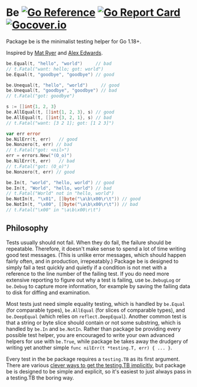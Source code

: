 # Be [![Go Reference](https://pkg.go.dev/badge/github.com/carlmjohnson/be.svg)](https://pkg.go.dev/github.com/carlmjohnson/be) [![Go Report Card](https://goreportcard.com/badge/github.com/carlmjohnson/be)](https://goreportcard.com/report/github.com/carlmjohnson/be) [![Gocover.io](https://gocover.io/_badge/github.com/carlmjohnson/be)](https://gocover.io/github.com/carlmjohnson/be)
Package be is the minimalist testing helper for Go 1.18+.

Inspired by [Mat Ryer](https://github.com/matryer/is) and [Alex Edwards](https://www.alexedwards.net/blog/easy-test-assertions-with-go-generics).

```go
be.Equal(t, "hello", "world")     // bad
// t.Fatal("want: hello; got: world")
be.Equal(t, "goodbye", "goodbye") // good

be.Unequal(t, "hello", "world")     // good
be.Unequal(t, "goodbye", "goodbye") // bad
// t.Fatal("got: goodbye")

s := []int{1, 2, 3}
be.AllEqual(t, []int{1, 2, 3}, s) // good
be.AllEqual(t, []int{3, 2, 1}, s) // bad
// t.Fatal("want: [3 2 1]; got: [1 2 3]")

var err error
be.NilErr(t, err)   // good
be.Nonzero(t, err) // bad
// t.Fatal("got: <nil>")
err = errors.New("(O_o)")
be.NilErr(t, err)   // bad
// t.Fatal("got: (O_o)")
be.Nonzero(t, err) // good

be.In(t, "world", "hello, world") // good
be.In(t, "World", "hello, world") // bad
// t.Fatal("World" not in "hello, world")
be.NotIn(t, "\x01", []byte("\a\b\x00\r\t")) // good
be.NotIn(t, "\x00", []byte("\a\b\x00\r\t")) // bad
// t.Fatal("\x00" in "\a\b\x00\r\t")
```

## Philosophy
Tests usually should not fail. When they do fail, the failure should be repeatable. Therefore, it doesn't make sense to spend a lot of time writing good test messages. (This is unlike error messages, which should happen fairly often, and in production, irrepeatably.) Package be is designed to simply fail a test quickly and quietly if a condition is not met with a reference to the line number of the failing test. If you do need more extensive reporting to figure out why a test is failing, use `be.DebugLog` or `be.Debug` to capture more information, for example by saving the failing data to disk for diffing and examination.

Most tests just need simple equality testing, which is handled by `be.Equal` (for comparable types), `be.AllEqual` (for slices of comparable types), and `be.DeepEqual` (which relies on `reflect.DeepEqual`). Another common test is that a string or byte slice should contain or not some substring, which is handled by `be.In` and `be.NotIn`. Rather than package be providing every possible test helper, you are encouraged to write your own advanced helpers for use with `be.True`, while package be takes away the drudgery of writing yet another simple `func nilErr(t *testing.T, err) { ... }`.

Every test in the be package requires a `testing.TB` as its first argument. There are various [clever ways to get the testing.TB implicitly](https://dave.cheney.net/2019/12/08/dynamically-scoped-variables-in-go), but package be is designed to be simple and explicit, so it's easiest to just always pass in a testing.TB the boring way.
